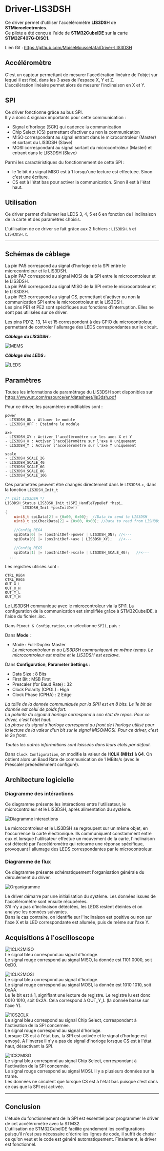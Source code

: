 # Driver-LIS3DSH
Ce driver permet d'utiliser l'accéléromètre **LIS3DSH** de **STMicroelectronics**.  
Ce pilote a été conçu à l'aide de **STM32CubeIDE** sur la carte **STM32F407G-DISC1**.

Lien Git : https://github.com/MoiseMoussetafa/Driver-LIS3DSH

## Accéléromètre
C'est un capteur permettant de mesurer l'accélération linéaire de l'objet sur lequel il est fixé, dans les 3 axes de l'espace X, Y et Z.  
L'accélération linéaire permet alors de mesurer l'inclinaison en X et Y.

## SPI
Ce driver fonctionne grâce au bus SPI.  
Il y a donc 4 signaux importants pour cette communication :
- Signal d'horloge (SCK) qui cadence la communication
- Chip Select (CS) permettant d'activer ou non la communication
- MISO correspondant au signal entrant dans le microcontroleur (Master) et sortant du LIS3DSH (Slave)
- MOSI correspondant au signal sortant du microcontroleur (Master) et entrant dans le LIS3DSH (Slave)

Parmi les caractéristiques du fonctionnement de cette SPI :
- le 1e bit du signal MISO est à 1 lorsqu'une lecture est effectuée. Sinon c'est une écriture.
- CS est à l'état bas pour activer la communication. Sinon il est à l'état haut.

## Utilisation
Ce driver permet d'allumer les LEDS 3, 4, 5 et 6 en fonction de l'inclinaison de la carte et des paramètres choisis.

L'utilisation de ce driver se fait grâce aux 2 fichiers : `LIS3DSH.h` et `LISH3DSH.c`.

---
## Schémas de câblage
La pin PA5 correspond au signal d'horloge de la SPI entre le microcontroleur et le LIS3DSH.  
La pin PA7 correspond au signal MOSI de la SPI entre le microcontroleur et le LIS3DSH.  
La pin PA6 correspond au signal MISO de la SPI entre le microcontroleur et le LIS3DSH.  
La pin PE3 correspond au signal CS, permettant d'activer ou non la communication SPI entre le microcontroleur et le LIS3DSH.  
Les pins PE1 et PE2 sont spécifiques aux fonctions d'interruption. Elles ne sont pas utilisées sur ce driver.

Les pins PD12, 13, 14 et 15 correspondent à des GPIO du microcontroleur, permettant de controler l'allumage des LEDS correspondantes sur le circuit.

***Câblage du LIS3DSH :***

![MEMS](https://raw.githubusercontent.com/MoiseMoussetafa/Driver-LIS3DSH/main/docs/MEMS.png?token=ARJF43EAEUWCDZBNZ5UARD3ADFJGG)

***Câblage des LEDS :***

![LEDS](https://raw.githubusercontent.com/MoiseMoussetafa/Driver-LIS3DSH/main/docs/LEDS.png?token=ARJF43AGLO6A26F4VFMYVVLADFJIU)


## Paramètres
Toutes les informations de paramètrage du LIS3DSH sont disponibles sur https://www.st.com/resource/en/datasheet/lis3dsh.pdf

Pour ce driver, les paramètres modifiables sont :
```
power
- LIS3DSH_ON : Allumer le module
- LIS3DSH_OFF : Eteindre le module

axe
- LIS3DSH_XY : Activer l'accéléromètre sur les axes X et Y
- LIS3DSH_X : Activer l'accéléromètre sur l'axe X uniquement
- LIS3DSH_Y : Activer l'accéléromètre sur l'axe Y uniquement

scale
- LIS3DSH_SCALE_2G
- LIS3DSH_SCALE_4G
- LIS3DSH_SCALE_6G
- LIS3DSH_SCALE_8G
- LIS3DSH_SCALE_16G
```

Ces paramètres peuvent être changés directement dans le `LIS3DSH.c`, dans la fonction `LIS3DSH_Init_t`
```c
/* Init LIS3DSH */
LIS3DSH_Status LIS3DSH_Init_t(SPI_HandleTypeDef *hspi,
		LIS3DSH_Init *posInitDef)
{
	uint8_t spiData[2] = {0x00, 0x00};	//Data to send to LIS3DSH
	uint8_t spiCheckData[2] = {0x00, 0x00};	//Data to read from LISH3DSH

	//Config REG4
	spiData[0] |= (posInitDef->power | LIS3DSH_ON);	//<---
	spiData[0] |= (posInitDef->axe | LIS3DSH_XY);	//<---

	//Config REG5
	spiData[1] |= (posInitDef->scale | LIS3DSH_SCALE_4G);	//<---
  ...
``` 

Les registres utilisés sont :
```
CTRL_REG4
CTRL_REG5
OUT_X_L
OUT_X_H
OUT_Y_L
OUT_Y_H
```

Le LIS3DSH communique avec le microcontroleur via la SPI1. La configuration de la communication est simplifiée grâce à STM32CubeIDE, à l'aide du fichier .ioc.

Dans `Pinout & Configuration`, on sélectionne `SPI1`, puis : 

Dans **Mode** :

- Mode : Full-Duplex Master  
*Le microcontroleur et au LIS3DSH communiquent en même temps. Le microcontroleur est maitre et le LIS3DSH est esclave.*

Dans **Configuration**, **Parameter Settings** :

- Data Size : 8 Bits
- First Bit : MSB First
- Prescaler (for Baud Rate) : 32
- Clock Polarity (CPOL) : High
- Clock Phase (CPHA) : 2 Edge

*La taille de la donnée communiquée par la SPI1 est en 8 bits. Le 1e bit de donnée est celui de poids fort.*  
*La polarité du signal d'horloge correspond à son état de repos. Pour ce driver, c'est l'état haut.*  
*La phase du signal d'horloge correspond au front de l'horloge utilisé pour la lecture de la valeur d'un bit sur le signal MISO/MOSI. Pour ce driver, c'est le 2e front.*

*Toutes les autres informations sont laissées dans leurs états par défaut.*

Dans `Clock Configuration`, on modifie la valeur de **HCLK (MHz)** à **64**. On obtient alors un Baud Rate de communication de 1 MBits/s (avec le Prescaler précédémment configuré).

## Architecture logicielle

### Diagramme des intéractions
Ce diagramme présente les intéractions entre l'utilisateur, le microcontroleur et le LIS3DSH, après alimentation du système.

![Diagramme interactions](https://raw.githubusercontent.com/MoiseMoussetafa/Driver-LIS3DSH/main/docs/Diagramme_interactions.png?token=ARJF43EUVMEYI5KH4C72AQ3ADFKZG)

Le microcontroleur et le LIS3DSH se regroupent sur un même objet, en l'occurrence la carte électronique. Ils communiquent constamment entre eux et lorsque l'utilisateur effectue un mouvement de la carte, l'inclinaison est détecté par l'accéléromètre qui retourne une réponse spécifique, provoquant l'allumage des LEDS correspondantes par le microcontroleur.

### Diagramme de flux
Ce diagramme présente schématiquement l'organisation générale du déroulement du driver.

![Organigramme](https://raw.githubusercontent.com/MoiseMoussetafa/Driver-LIS3DSH/main/docs/Organigramme.png?token=ARJF43CO7QSJ6BL2CVLLXQLADFK2Q)

Le driver démarre par une initialisation du système. Les données issues de l'accéléromètre sont ensuite récupérées.  
S'il n'y a pas d'inclinaison détéctées, les LEDS restent éteintes et on analyse les données suivantes.  
Dans le cas contraire, on identifie sur l'inclinaison est positive ou non sur l'axe X et la LED correspondante est allumée, puis de même sur l'axe Y.

## Acquisitions à l'oscilloscope
![1CLK2MISO](https://raw.githubusercontent.com/MoiseMoussetafa/Driver-LIS3DSH/main/docs/1CLK_2MISO.png?token=ARJF43DBXOFUA7JCNM2VYP3AC3WUW)  
Le signal bleu correspond au signal d'horloge.  
Le signal rouge correspond au signal MISO, la donnée est 1101 0000, soit 0xD0.

![1CLK2MOSI](https://raw.githubusercontent.com/MoiseMoussetafa/Driver-LIS3DSH/main/docs/1CLK_2MOSI.png?token=ARJF43ENNBVANA5M5YIJFDTAC3WU2)  
Le signal bleu correspond au signal d'horloge.  
Le signal rouge correspond au signal MOSI, la donnée est 1010 1010, soit 0xAA.  
Le 1e bit est à 1, signifiant une lecture de registre. Le registre lu est donc 0010 1010, soit 0x2A. Cela correspond à OUT_Y_L (la donnée basse sur l'axe Y).

![1CS2CLK](https://raw.githubusercontent.com/MoiseMoussetafa/Driver-LIS3DSH/main/docs/1CS_2CLK.png?token=ARJF43FURU6BQPXFFXQXNCTAC4M7Y)  
Le signal bleu correspond au signal Chip Select, correspondant à l'activation de la SPI concernée.  
Le signal rouge correspond au signal d'horloge.  
Lorsque CS est à l'état bas, la SPI est activée et le signal d'horloge est envoyé. A l'inverse il n'y a pas de signal d'horloge lorsque CS est à l'état haut, désactivant la SPI.

![1CS2MISO](https://raw.githubusercontent.com/MoiseMoussetafa/Driver-LIS3DSH/main/docs/1CS_2MISO.png?token=ARJF43BJ2LBTOMMB7OFPEZ3AC4M74)  
Le signal bleu correspond au signal Chip Select, correspondant à l'activation de la SPI concernée.  
Le signal rouge correspond au signal MOSI. Il y a plusieurs données sur la trame.  
Les données ne circulent que lorsque CS est à l'état bas puisque c'est dans ce cas que la SPI est activée.


---
## Conclusion
L'étude du fonctionnement de la SPI est essentiel pour programmer le driver de cet accéléromètre avec la STM32.  
L'utilisation de STM32CubeIDE facilite grandement les configurations puisqu'il n'est pas nécessaire d'écrire les lignes de code, il suffit de choisir ce qu'on veut et le code est généré automatiquement.
Finalement, le driver est fonctionnel.

